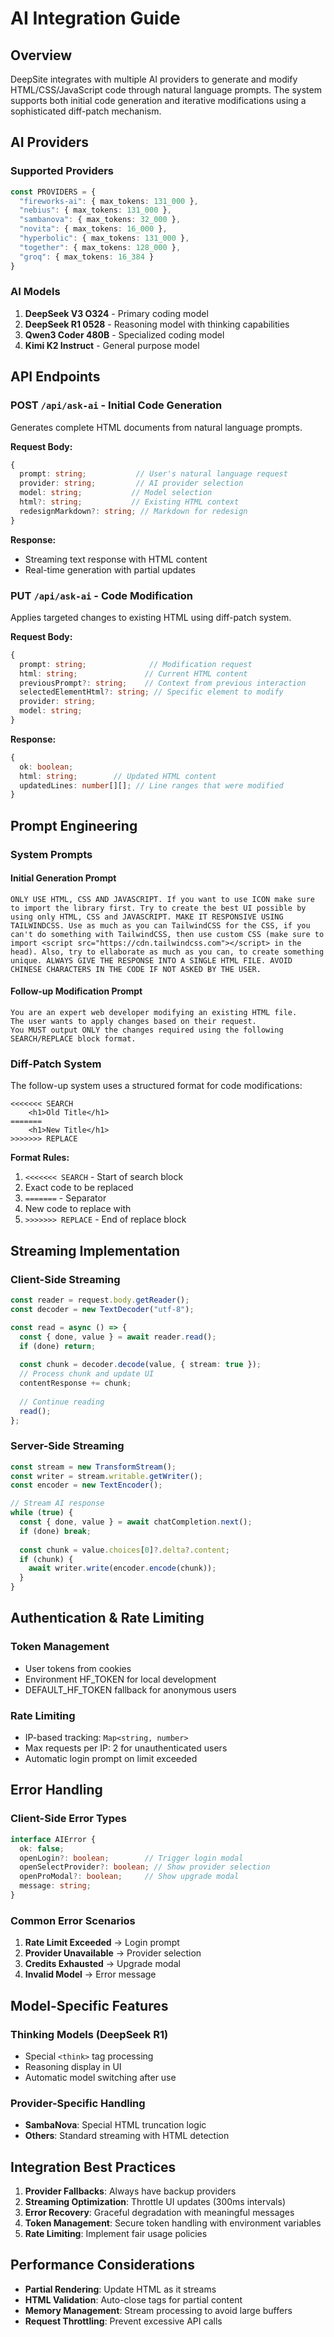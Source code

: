 # AI Integration Guide

## Overview

DeepSite integrates with multiple AI providers to generate and modify HTML/CSS/JavaScript code through natural language prompts. The system supports both initial code generation and iterative modifications using a sophisticated diff-patch mechanism.

## AI Providers

### Supported Providers
```typescript
const PROVIDERS = {
  "fireworks-ai": { max_tokens: 131_000 },
  "nebius": { max_tokens: 131_000 },
  "sambanova": { max_tokens: 32_000 },
  "novita": { max_tokens: 16_000 },
  "hyperbolic": { max_tokens: 131_000 },
  "together": { max_tokens: 128_000 },
  "groq": { max_tokens: 16_384 }
}
```

### AI Models
1. **DeepSeek V3 O324** - Primary coding model
2. **DeepSeek R1 0528** - Reasoning model with thinking capabilities
3. **Qwen3 Coder 480B** - Specialized coding model
4. **Kimi K2 Instruct** - General purpose model

## API Endpoints

### POST `/api/ask-ai` - Initial Code Generation
Generates complete HTML documents from natural language prompts.

**Request Body:**
```typescript
{
  prompt: string;           // User's natural language request
  provider: string;         // AI provider selection
  model: string;           // Model selection
  html?: string;           // Existing HTML context
  redesignMarkdown?: string; // Markdown for redesign
}
```

**Response:** 
- Streaming text response with HTML content
- Real-time generation with partial updates

### PUT `/api/ask-ai` - Code Modification
Applies targeted changes to existing HTML using diff-patch system.

**Request Body:**
```typescript
{
  prompt: string;              // Modification request
  html: string;               // Current HTML content
  previousPrompt?: string;    // Context from previous interaction
  selectedElementHtml?: string; // Specific element to modify
  provider: string;
  model: string;
}
```

**Response:**
```typescript
{
  ok: boolean;
  html: string;        // Updated HTML content
  updatedLines: number[][]; // Line ranges that were modified
}
```

## Prompt Engineering

### System Prompts

#### Initial Generation Prompt
```
ONLY USE HTML, CSS AND JAVASCRIPT. If you want to use ICON make sure to import the library first. Try to create the best UI possible by using only HTML, CSS and JAVASCRIPT. MAKE IT RESPONSIVE USING TAILWINDCSS. Use as much as you can TailwindCSS for the CSS, if you can't do something with TailwindCSS, then use custom CSS (make sure to import <script src="https://cdn.tailwindcss.com"></script> in the head). Also, try to ellaborate as much as you can, to create something unique. ALWAYS GIVE THE RESPONSE INTO A SINGLE HTML FILE. AVOID CHINESE CHARACTERS IN THE CODE IF NOT ASKED BY THE USER.
```

#### Follow-up Modification Prompt
```
You are an expert web developer modifying an existing HTML file.
The user wants to apply changes based on their request.
You MUST output ONLY the changes required using the following SEARCH/REPLACE block format.
```

### Diff-Patch System

The follow-up system uses a structured format for code modifications:

```
<<<<<<< SEARCH
    <h1>Old Title</h1>
=======
    <h1>New Title</h1>
>>>>>>> REPLACE
```

**Format Rules:**
1. `<<<<<<< SEARCH` - Start of search block
2. Exact code to be replaced
3. `=======` - Separator
4. New code to replace with
5. `>>>>>>> REPLACE` - End of replace block

## Streaming Implementation

### Client-Side Streaming
```typescript
const reader = request.body.getReader();
const decoder = new TextDecoder("utf-8");

const read = async () => {
  const { done, value } = await reader.read();
  if (done) return;
  
  const chunk = decoder.decode(value, { stream: true });
  // Process chunk and update UI
  contentResponse += chunk;
  
  // Continue reading
  read();
};
```

### Server-Side Streaming
```typescript
const stream = new TransformStream();
const writer = stream.writable.getWriter();
const encoder = new TextEncoder();

// Stream AI response
while (true) {
  const { done, value } = await chatCompletion.next();
  if (done) break;
  
  const chunk = value.choices[0]?.delta?.content;
  if (chunk) {
    await writer.write(encoder.encode(chunk));
  }
}
```

## Authentication & Rate Limiting

### Token Management
- User tokens from cookies
- Environment HF_TOKEN for local development
- DEFAULT_HF_TOKEN fallback for anonymous users

### Rate Limiting
- IP-based tracking: `Map<string, number>`
- Max requests per IP: 2 for unauthenticated users
- Automatic login prompt on limit exceeded

## Error Handling

### Client-Side Error Types
```typescript
interface AIError {
  ok: false;
  openLogin?: boolean;        // Trigger login modal
  openSelectProvider?: boolean; // Show provider selection
  openProModal?: boolean;     // Show upgrade modal
  message: string;
}
```

### Common Error Scenarios
1. **Rate Limit Exceeded** → Login prompt
2. **Provider Unavailable** → Provider selection
3. **Credits Exhausted** → Upgrade modal
4. **Invalid Model** → Error message

## Model-Specific Features

### Thinking Models (DeepSeek R1)
- Special `<think>` tag processing
- Reasoning display in UI
- Automatic model switching after use

### Provider-Specific Handling
- **SambaNova**: Special HTML truncation logic
- **Others**: Standard streaming with HTML detection

## Integration Best Practices

1. **Provider Fallbacks**: Always have backup providers
2. **Streaming Optimization**: Throttle UI updates (300ms intervals)
3. **Error Recovery**: Graceful degradation with meaningful messages
4. **Token Management**: Secure token handling with environment variables
5. **Rate Limiting**: Implement fair usage policies

## Performance Considerations

- **Partial Rendering**: Update HTML as it streams
- **HTML Validation**: Auto-close tags for partial content
- **Memory Management**: Stream processing to avoid large buffers
- **Request Throttling**: Prevent excessive API calls